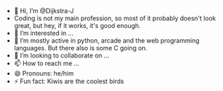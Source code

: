 - 👋 Hi, I’m @Dijkstra-J
- Coding is not my main profession, so most of it probably doesn't look great, but hey, if it works, it's good enough.
- 👀 I’m interested in ...
- 🌱 I’m mostly active in python, arcade and the web programming languages. But there also is some C going on.
- 💞️ I’m looking to collaborate on ...
- 📫 How to reach me ...
- 😄 Pronouns: he/him
- ⚡ Fun fact: Kiwis are the coolest birds

<!---
Dijkstra-J/Dijkstra-J is a ✨ special ✨ repository because its `README.md` (this file) appears on your GitHub profile.
You can click the Preview link to take a look at your changes.
--->
